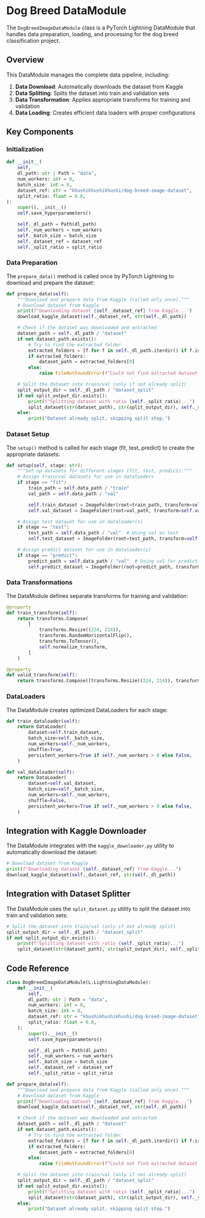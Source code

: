 # Dog Breed DataModule

The `DogBreedImageDataModule` class is a PyTorch Lightning DataModule that handles data preparation, loading, and processing for the dog breed classification project.

## Overview

This DataModule manages the complete data pipeline, including:

1. **Data Download**: Automatically downloads the dataset from Kaggle
2. **Data Splitting**: Splits the dataset into train and validation sets
3. **Data Transformation**: Applies appropriate transforms for training and validation
4. **Data Loading**: Creates efficient data loaders with proper configurations

## Key Components

### Initialization

```python
def __init__(
    self,
    dl_path: str | Path = "data",
    num_workers: int = 0,
    batch_size: int = 8,
    dataset_ref: str = "khushikhushikhushi/dog-breed-image-dataset",
    split_ratio: float = 0.8,
):
    super().__init__()
    self.save_hyperparameters()

    self._dl_path = Path(dl_path)
    self._num_workers = num_workers
    self._batch_size = batch_size
    self._dataset_ref = dataset_ref
    self._split_ratio = split_ratio
```

### Data Preparation

The `prepare_data()` method is called once by PyTorch Lightning to download and prepare the dataset:

```python
def prepare_data(self):
    """Download and prepare data from Kaggle (called only once)."""
    # Download dataset from Kaggle
    print(f"Downloading dataset {self._dataset_ref} from Kaggle...")
    download_kaggle_dataset(self._dataset_ref, str(self._dl_path))

    # Check if the dataset was downloaded and extracted
    dataset_path = self._dl_path / "dataset"
    if not dataset_path.exists():
        # Try to find the extracted folder
        extracted_folders = [f for f in self._dl_path.iterdir() if f.is_dir() and f.name != "dataset_split"]
        if extracted_folders:
            dataset_path = extracted_folders[0]
        else:
            raise FileNotFoundError(f"Could not find extracted dataset in {self._dl_path}")

    # Split the dataset into train/val (only if not already split)
    split_output_dir = self._dl_path / "dataset_split"
    if not split_output_dir.exists():
        print(f"Splitting dataset with ratio {self._split_ratio}...")
        split_dataset(str(dataset_path), str(split_output_dir), self._split_ratio)
    else:
        print("Dataset already split, skipping split step.")
```

### Dataset Setup

The `setup()` method is called for each stage (fit, test, predict) to create the appropriate datasets:

```python
def setup(self, stage: str):
    """Set up datasets for different stages (fit, test, predict)."""
    # Assign train/val datasets for use in dataloaders
    if stage == "fit":
        train_path = self.data_path / "train"
        val_path = self.data_path / "val"

        self.train_dataset = ImageFolder(root=train_path, transform=self.train_transform)
        self.val_dataset = ImageFolder(root=val_path, transform=self.valid_transform)

    # Assign test dataset for use in dataloader(s)
    if stage == "test":
        test_path = self.data_path / "val"  # Using val as test
        self.test_dataset = ImageFolder(root=test_path, transform=self.valid_transform)

    # Assign predict dataset for use in dataloader(s)
    if stage == "predict":
        predict_path = self.data_path / "val"  # Using val for prediction
        self.predict_dataset = ImageFolder(root=predict_path, transform=self.valid_transform)
```

### Data Transformations

The DataModule defines separate transforms for training and validation:

```python
@property
def train_transform(self):
    return transforms.Compose(
        [
            transforms.Resize((224, 224)),
            transforms.RandomHorizontalFlip(),
            transforms.ToTensor(),
            self.normalize_transform,
        ]
    )

@property
def valid_transform(self):
    return transforms.Compose([transforms.Resize((224, 224)), transforms.ToTensor(), self.normalize_transform])
```

### DataLoaders

The DataModule creates optimized DataLoaders for each stage:

```python
def train_dataloader(self):
    return DataLoader(
        dataset=self.train_dataset,
        batch_size=self._batch_size,
        num_workers=self._num_workers,
        shuffle=True,
        persistent_workers=True if self._num_workers > 0 else False,
    )

def val_dataloader(self):
    return DataLoader(
        dataset=self.val_dataset,
        batch_size=self._batch_size,
        num_workers=self._num_workers,
        shuffle=False,
        persistent_workers=True if self._num_workers > 0 else False,
    )
```

## Integration with Kaggle Downloader

The DataModule integrates with the `kaggle_downloader.py` utility to automatically download the dataset:

```python
# Download dataset from Kaggle
print(f"Downloading dataset {self._dataset_ref} from Kaggle...")
download_kaggle_dataset(self._dataset_ref, str(self._dl_path))
```

## Integration with Dataset Splitter

The DataModule uses the `split_dataset.py` utility to split the dataset into train and validation sets:

```python
# Split the dataset into train/val (only if not already split)
split_output_dir = self._dl_path / "dataset_split"
if not split_output_dir.exists():
    print(f"Splitting dataset with ratio {self._split_ratio}...")
    split_dataset(str(dataset_path), str(split_output_dir), self._split_ratio)
```

## Code Reference

```22:33:src/datamodules/dogbreed_module.py
class DogBreedImageDataModule(L.LightningDataModule):
    def __init__(
        self,
        dl_path: str | Path = "data",
        num_workers: int = 0,
        batch_size: int = 8,
        dataset_ref: str = "khushikhushikhushi/dog-breed-image-dataset",
        split_ratio: float = 0.8,
    ):
        super().__init__()
        self.save_hyperparameters()

        self._dl_path = Path(dl_path)
        self._num_workers = num_workers
        self._batch_size = batch_size
        self._dataset_ref = dataset_ref
        self._split_ratio = split_ratio
```

```35:57:src/datamodules/dogbreed_module.py
def prepare_data(self):
    """Download and prepare data from Kaggle (called only once)."""
    # Download dataset from Kaggle
    print(f"Downloading dataset {self._dataset_ref} from Kaggle...")
    download_kaggle_dataset(self._dataset_ref, str(self._dl_path))

    # Check if the dataset was downloaded and extracted
    dataset_path = self._dl_path / "dataset"
    if not dataset_path.exists():
        # Try to find the extracted folder
        extracted_folders = [f for f in self._dl_path.iterdir() if f.is_dir() and f.name != "dataset_split"]
        if extracted_folders:
            dataset_path = extracted_folders[0]
        else:
            raise FileNotFoundError(f"Could not find extracted dataset in {self._dl_path}")

    # Split the dataset into train/val (only if not already split)
    split_output_dir = self._dl_path / "dataset_split"
    if not split_output_dir.exists():
        print(f"Splitting dataset with ratio {self._split_ratio}...")
        split_dataset(str(dataset_path), str(split_output_dir), self._split_ratio)
    else:
        print("Dataset already split, skipping split step.")
``` 
